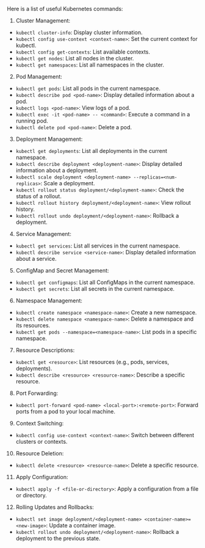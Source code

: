 Here is a list of useful Kubernetes commands:

1. Cluster Management:

- `kubectl cluster-info`: Display cluster information.
- `kubectl config use-context <context-name>`: Set the current context for kubectl.
- `kubectl config get-contexts`: List available contexts.
- `kubectl get nodes`: List all nodes in the cluster.
- `kubectl get namespaces`: List all namespaces in the cluster.

2. Pod Management:

- `kubectl get pods`: List all pods in the current namespace.
- `kubectl describe pod <pod-name>`: Display detailed information about a pod.
- `kubectl logs <pod-name>`: View logs of a pod.
- `kubectl exec -it <pod-name> -- <command>`: Execute a command in a running pod.
- `kubectl delete pod <pod-name>`: Delete a pod.

3. Deployment Management:

- `kubectl get deployments`: List all deployments in the current namespace.
- `kubectl describe deployment <deployment-name>`: Display detailed information about a deployment.
- `kubectl scale deployment <deployment-name> --replicas=<num-replicas>`: Scale a deployment.
- `kubectl rollout status deployment/<deployment-name>`: Check the status of a rollout.
- `kubectl rollout history deployment/<deployment-name>`: View rollout history.
- `kubectl rollout undo deployment/<deployment-name>`: Rollback a deployment.

4. Service Management:

- `kubectl get services`: List all services in the current namespace.
- `kubectl describe service <service-name>`: Display detailed information about a service.

5. ConfigMap and Secret Management:

- `kubectl get configmaps`: List all ConfigMaps in the current namespace.
- `kubectl get secrets`: List all secrets in the current namespace.

6. Namespace Management:

- `kubectl create namespace <namespace-name>`: Create a new namespace.
- `kubectl delete namespace <namespace-name>`: Delete a namespace and its resources.
- `kubectl get pods --namespace=<namespace-name>`: List pods in a specific namespace.

7. Resource Descriptions:

- `kubectl get <resource>`: List resources (e.g., pods, services, deployments).
- `kubectl describe <resource> <resource-name>`: Describe a specific resource.

8. Port Forwarding:

- `kubectl port-forward <pod-name> <local-port>:<remote-port>`: Forward ports from a pod to your local machine.

9. Context Switching:

- `kubectl config use-context <context-name>`: Switch between different clusters or contexts.

10. Resource Deletion:

- `kubectl delete <resource> <resource-name>`: Delete a specific resource.

11. Apply Configuration:

- `kubectl apply -f <file-or-directory>`: Apply a configuration from a file or directory.

12. Rolling Updates and Rollbacks:

- `kubectl set image deployment/<deployment-name> <container-name>=<new-image>`: Update a container image.
- `kubectl rollout undo deployment/<deployment-name>`: Rollback a deployment to the previous state.
